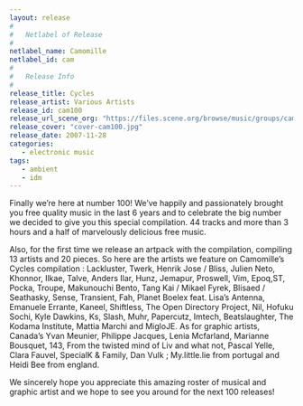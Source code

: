 ```yaml
---
layout: release
#
#   Netlabel of Release
#
netlabel_name: Camomille
netlabel_id: cam
#
#   Release Info
#
release_title: Cycles
release_artist: Various Artists
release_id: cam100
release_url_scene_org: "https://files.scene.org/browse/music/groups/camomille/"
release_cover: "cover-cam100.jpg"
release_date: 2007-11-28
categories:
   - electronic music
tags:
   - ambient
   - idm
---
```

Finally we’re here at number 100! We’ve happily and passionately brought you free quality music in the last 6 years and to celebrate the big number we decided to give you this special compilation. 44 tracks and more than 3 hours and a half of marvelously delicious free music.

Also, for the first time we release an artpack with the compilation, compiling 13 artists and 20 pieces. So here are the artists we feature on Camomille’s Cycles compilation : Lackluster, Twerk, Henrik Jose / Bliss, Julien Neto, Khonnor, Ilkae, Talve, Anders Ilar, Hunz, Jemapur, Proswell, Vim, Epoq,ST, Pocka, Troupe, Makunouchi Bento, Tang Kai / Mikael Fyrek, Blisaed / Seathasky, Sense, Transient, Fah, Planet Boelex feat. Lisa’s Antenna, Emanuele Errante, Kaneel, Shiftless, The Open Directory Project, Nil, Hofuku Sochi, Kyle Dawkins, Ks, Slash, Muhr, Papercutz, Imtech, Beatslaughter, The Kodama Institute, Mattia Marchi and MigloJE. As for graphic artists, Canada’s Yvan Meunier, Philippe Jacques, Lenia Mcfarland, Marianne Bousquet, 143, From the twisted mind of Liv and what not, Pascal Yelle, Clara Fauvel, SpecialK & Family, Dan Vulk ; My.little.lie from portugal and Heidi Bee from england.

We sincerely hope you appreciate this amazing roster of musical and graphic artist and we hope to see you around for the next 100 releases!